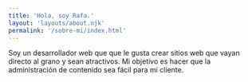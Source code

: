 ```yaml
---
title: 'Hola, soy Rafa.'
layout: 'layouts/about.njk'
permalink: '/sobre-mi/index.html'
---
```


Soy un desarrollador web que que le gusta crear sitios web que vayan directo al grano y sean atractivos. Mi objetivo es hacer que la administración de contenido sea fácil para mi cliente.
